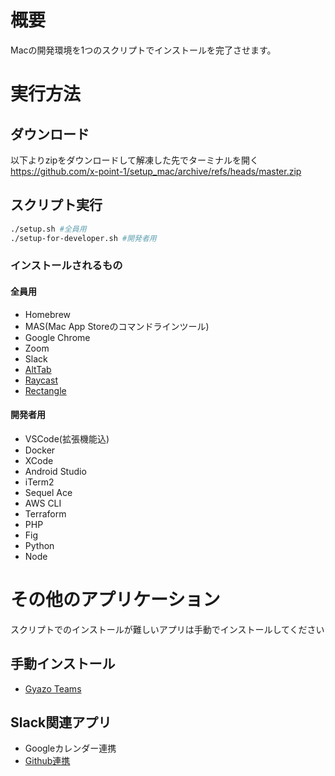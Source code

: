 # 概要
Macの開発環境を1つのスクリプトでインストールを完了させます。

# 実行方法
## ダウンロード
以下よりzipをダウンロードして解凍した先でターミナルを開く\
https://github.com/x-point-1/setup_mac/archive/refs/heads/master.zip
## スクリプト実行
```zsh
./setup.sh #全員用
./setup-for-developer.sh #開発者用
```

### インストールされるもの
#### 全員用
* Homebrew
* MAS(Mac App Storeのコマンドラインツール)
* Google Chrome
* Zoom
* Slack
* [AltTab](https://alt-tab-macos.netlify.app/)
* [Raycast](https://www.raycast.com/)
* [Rectangle](https://rectangleapp.com/)
#### 開発者用
* VSCode(拡張機能込)
* Docker
* XCode
* Android Studio
* iTerm2
* Sequel Ace
* AWS CLI
* Terraform
* PHP
* Fig
* Python
* Node

# その他のアプリケーション
スクリプトでのインストールが難しいアプリは手動でインストールしてください
## 手動インストール
* [Gyazo Teams](https://x-point-1.gyazo.com/download)

## Slack関連アプリ
* Googleカレンダー連携
* [Github連携](https://zenn.dev/k_ogura/articles/c26c3595e50c1c)
